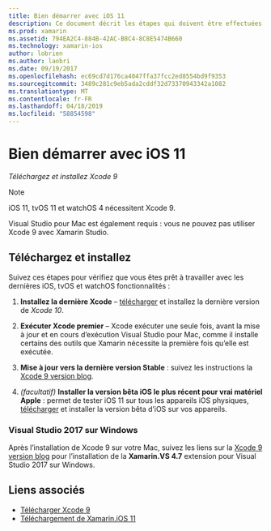```yaml
---
title: Bien démarrer avec iOS 11
description: Ce document décrit les étapes qui doivent être effectuées afin de commencer à développer des applications iOS 11. Il explique comment télécharger Xcode et mettre à jour de Visual Studio 2019.
ms.prod: xamarin
ms.assetid: 794EA2C4-884B-42AC-B8C4-8C8E5474B660
ms.technology: xamarin-ios
author: lobrien
ms.author: laobri
ms.date: 09/19/2017
ms.openlocfilehash: ec69cd7d176ca4047ffa37fcc2ed8554bd9f9353
ms.sourcegitcommit: 3489c281c9eb5ada2cddf32d73370943342a1082
ms.translationtype: MT
ms.contentlocale: fr-FR
ms.lasthandoff: 04/18/2019
ms.locfileid: "58854598"
---
```

# <a name="getting-started-with-ios-11"></a>Bien démarrer avec iOS 11

_Téléchargez et installez Xcode 9_

> [!NOTE]
> iOS 11, tvOS 11 et watchOS 4 nécessitent Xcode 9.
>
> Visual Studio pour Mac est également requis : vous ne pouvez pas utiliser Xcode 9 avec Xamarin Studio.

## <a name="download-and-install"></a>Téléchargez et installez

Suivez ces étapes pour vérifiez que vous êtes prêt à travailler avec les dernières iOS, tvOS et watchOS fonctionnalités :

1. **Installez la dernière Xcode** – [télécharger](https://developer.apple.com/download/) et installez la dernière version de _Xcode 10_.

2. **Exécuter Xcode premier** – Xcode exécuter une seule fois, avant la mise à jour et en cours d’exécution Visual Studio pour Mac, comme il installe certains des outils que Xamarin nécessite la première fois qu’elle est exécutée.

3. **Mise à jour vers la dernière version Stable** : suivez les instructions la [Xcode 9 version blog](https://releases.xamarin.com/stable-release-15-3-5-with-xcode-9-support/).

4. _(facultatif)_  **Installer la version bêta iOS le plus récent pour vrai matériel Apple** : permet de tester iOS 11 sur tous les appareils iOS physiques, [télécharger](https://developer.apple.com/download/) et installer la version bêta d’iOS sur vos appareils.


### <a name="visual-studio-2017-on-windows"></a>Visual Studio 2017 sur Windows

Après l’installation de Xcode 9 sur votre Mac, suivez les liens sur la [Xcode 9 version blog](https://releases.xamarin.com/stable-release-15-3-5-with-xcode-9-support/) pour l’installation de la **Xamarin.VS 4.7** extension pour Visual Studio 2017 sur Windows.


## <a name="related-links"></a>Liens associés

- [Télécharger Xcode 9](https://developer.apple.com/download/)
- [Téléchargement de Xamarin.iOS 11](https://releases.xamarin.com/stable-release-15-3-5-with-xcode-9-support/)
